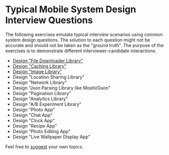 # Typical Mobile System Design Interview Questions
The following exercises emulate typical interview scenarios using common system design questions. The solution to each question might not be accurate and should not be taken as the "ground truth". The purpose of the exercises is to demonstrate different interviewer-candidate interactions.
- [Design "File Downloader Library"](/exercises/file-downloader-library.md)
- [Design "Caching Library"](/exercises/caching-library.md)
- [Design "Image Library"](/exercises/image-library.md)
- Design "Location Sharing Library"
- Design "Network Library"
- Design "Json Parsing Library like Moshi/Gson"
- Design "Pagination Library"
- Design "Analytics Library"
- Design "A/B Experiment Library"
- Design "Photo App"
- Design "Chat App"
- Design "Clock App"
- Design "Recipe App"
- Design "Photo Editing App"
- Design "Live Wallpaper Display App"

Feel free to [suggest](https://github.com/weeeBox/mobile-system-design/issues/new) your own topics.
